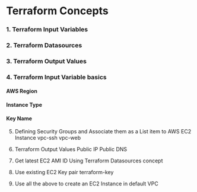 # Terraform Concepts

### 1. Terraform Input Variables
### 2. Terraform Datasources
### 3. Terraform Output Values

### 4. Terraform Input Variable basics
####    AWS Region
####    Instance Type
####    Key Name
5. Defining Security Groups and Associate them as a List item to AWS EC2 Instance
    vpc-ssh
    vpc-web
6. Terraform Output Values
    Public IP
    Public DNS
7. Get latest EC2 AMI ID Using Terraform Datasources concept
8. Use existing EC2 Key pair terraform-key

9. Use all the above to create an EC2 Instance in default VPC
